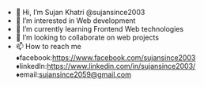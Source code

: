 - 👋 Hi, I’m Sujan Khatri @sujansince2003
- 👀 I’m interested in Web development 
- 🌱 I’m currently learning Frontend Web technologies
- 💞️ I’m looking to collaborate on web projects
- 📫 How to reach me
   ♦︎facebook:https://www.facebook.com/sujansince2003
   ♦︎linkedIn:https://www.linkedin.com/in/sujansince2003/
   ♦︎email:sujansince2059@gmail.com

<!---
sujansince2003/sujansince2003 is a ✨ special ✨ repository because its `README.md` (this file) appears on your GitHub profile.
You can click the Preview link to take a look at your changes.
--->

